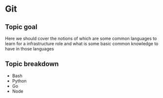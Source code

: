 # Git

## Topic goal

Here we should cover the notions of which are some common languages to learn for a infrastructure role and what is some basic common knowledge to have in those languages

## Topic breakdown

* Bash
* Python
* Go
* Node 

